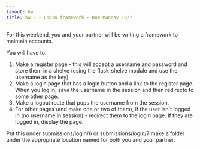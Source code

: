 ```yaml
---
layout: hw
title: hw 5 - Login framework - Due Monday 10/7
---
```


For this weekend, you and your partner will be writing a framework to
maintain accounts.

You will have to:

 1. Make a register page  - this will accept a username and password and store them in a shelve (using the flask-shelve module and use the username as the key).
 2. Make a login page that has a login button and a link to the register page. When you log in, save the username in the session and then redirecto to some other page.
 3. Make a logout route that pops the username from the session.
 4. For other pages (and make one or two of them), if the user isn't logged in (no username in session) - redirect them to the login page. If they are logged in, display the page.

Put this under submissions/login/6 or submissions/login/7 make a folder under the appropriate location named for both you and your partner.
